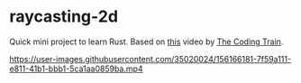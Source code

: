 # raycasting-2d

Quick mini project to learn Rust. Based on [this](https://youtu.be/TOEi6T2mtHo) video by [The Coding Train](https://www.youtube.com/channel/UCvjgXvBlbQiydffZU7m1_aw).



https://user-images.githubusercontent.com/35020024/156166181-7f59a111-e811-41b1-bbb1-5ca1aa0859ba.mp4

